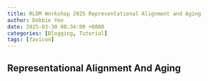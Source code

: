 ```yaml
---
title: RLDM Workshop 2025 Representational Alignment and Aging
author: Debbie Yee
date: 2025-03-30 00:34:00 +0800
categories: [Blogging, Tutorial]
tags: [favicon]
---
```



## Representational Alignment And Aging

